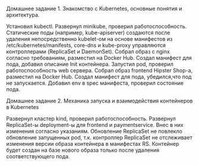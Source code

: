 Домашнее задание 1. Знакомство с Kubernetes, основные понятия и архитектура.

Установил kubectl.
Развернул minikube, проверил работоспособность.
Статические поды (например, kube-apiserver) создаются после удаления непосредственно kubelet-ом на основе манифестов из /etc/kubernetes/manifests, core-dns и kube-proxy управляются контроллерами (ReplicaSet и DaemonSet).
Собрал образ с nginx согласно требованиям, разместил на Docker Hub. 
Создал манифест для пода, добавил описание Init контейнера. 
Запустил pod, проверил работоспособность web сервера. 
Собрал образ frontend Hipster Shop-а, разместил на Docker Hub.
Создал манифест для пода, убедился,что под не запускается.
Добавил env в spec манифеста, проверил состояние пода.


Домашнее задание 2. Механика запуска и взаимодействия контейнеров в Kubernetes

Развернул кластер kind, проверил работоспособность.
Развернул ReplicaSet-ы deployment-ы для frontend и paymentservice. Внес в них изменения согласно указаниям.
Обновление ReplicaSet не повлекло обновление запущенных pod, т.к. контроллер ReplicaSet не отслеживает изменения версии образа контейнера в манифестах RS. Контейнер будет создан на базе нового образа только после удаления соответствующего пода.